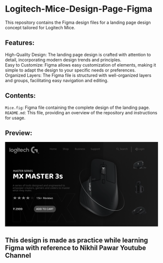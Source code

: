 # Logitech-Mice-Design-Page-Figma
This repository contains the Figma design files for a landing page design concept tailored for Logitech Mice.

## Features:
High-Quality Design: The landing page design is crafted with attention to detail, incorporating modern design trends and principles.<br>
Easy to Customize: Figma allows easy customization of elements, making it simple to adapt the design to your specific needs or preferences.<br>
Organized Layers: The Figma file is structured with well-organized layers and groups, facilitating easy navigation and editing.

## Contents:
`Mice.fig`: Figma file containing the complete design of the landing page.<br>
`README.md`: This file, providing an overview of the repository and instructions for usage.

## Preview:
![design](https://github.com/SANJAYSS-SRM-26/Logitech-Mice-Design-Page-Figma/blob/main/Mice.png)

## This design is made as practice while learning Figma with reference to Nikhil Pawar Youtube Channel

